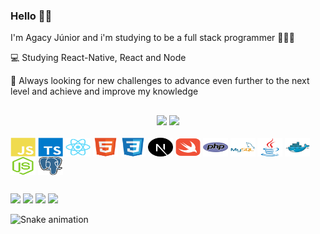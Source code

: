 ### Hello ✌🏻 
   I'm Agacy Júnior and i'm studying to be a full stack programmer 👨🏻‍💻
   
   💻  Studying React-Native, React and Node
   
   🌟  Always looking for new challenges to advance even further to the next level and achieve and improve my knowledge

##

<div align="center">
  <img height="180em" src="https://github-readme-stats.vercel.app/api?username=jrxr&show_icons=true&theme=tokyonight&include_all_commits=true&count_private=true"/>
  <img height="180em" src="https://github-readme-stats.vercel.app/api/top-langs/?username=jrxr&layout=compact&langs_count=7&theme=tokyonight"/>
</div>
  
<div style="display: inline_block"><br>
  <img align="center" alt="Jrxr-Js" height="30" width="40" src="https://raw.githubusercontent.com/devicons/devicon/master/icons/javascript/javascript-plain.svg">
  <img align="center" alt="Jrxr-Ts" height="30" width="40" src="https://raw.githubusercontent.com/devicons/devicon/master/icons/typescript/typescript-plain.svg">
  <img align="center" alt="Jrxr-React" height="30" width="40" src="https://raw.githubusercontent.com/devicons/devicon/master/icons/react/react-original.svg">
  <img align="center" alt="Jrxr-HTML" height="30" width="40" src="https://raw.githubusercontent.com/devicons/devicon/master/icons/html5/html5-original.svg">
  <img align="center" alt="Jrxr-CSS" height="30" width="40" src="https://raw.githubusercontent.com/devicons/devicon/master/icons/css3/css3-original.svg">
  <img align="center" alt="Jrxr-Next" height="30" width="40" src="https://github.com/devicons/devicon/blob/master/icons/nextjs/nextjs-original.svg">
  <img align="center" alt="Jrxr-Swift" height="30" width="40" src="https://github.com/devicons/devicon/blob/master/icons/swift/swift-original.svg">
  <img align="center" alt="Jrxr-PHP" height="30" width="40" src="https://github.com/devicons/devicon/blob/master/icons/php/php-original.svg">
  <img align="center" alt="Jrxr-MySql" height="30" width="40" src="https://github.com/devicons/devicon/blob/master/icons/mysql/mysql-original-wordmark.svg">
  <img align="center" alt="Jrxr-Java" height="30" width="40" src="https://github.com/devicons/devicon/blob/master/icons/java/java-original.svg">
  <img align="center" alt="Jrxr-Docker" height="30" width="40" src="https://github.com/devicons/devicon/blob/master/icons/docker/docker-original.svg">
<img align="center" alt="Jrxr-Node" height="30" width="40" src="https://github.com/devicons/devicon/blob/master/icons/nodejs/nodejs-original.svg">
  <img align="center" alt="Jrxr-PostgreSQL" height="30" width="40" src="https://github.com/devicons/devicon/blob/master/icons/postgresql/postgresql-original.svg">
</div>
  
  ##
 
<div> 
   <a href="https://discord.gg/DfmDHTWQ" target="_blank"><img src="https://img.shields.io/badge/Discord-7289DA?style=for-the-badge&logo=discord&logoColor=white" target="_blank"></a> 
    <a href = "mailto:juniormartinssom@gmail.com"><img src="https://img.shields.io/badge/Gmail-D14836?style=for-the-badge&logo=gmail&logoColor=white" target="_blank"></a>
    <a href="https://www.linkedin.com/in/agacyjunior" target="_blank"><img src="https://img.shields.io/badge/-LinkedIn-%230077B5?style=for-the-badge&logo=linkedin&logoColor=white" target="_blank"></a> 
  <a href="https://t.me/Jr_xrlog" target="_blank"><img src="https://img.shields.io/badge/Telegram-2CA5E0?style=for-the-badge&logo=telegram&logoColor=white" target="_blank"></a> 
</div>
  
![Snake animation](https://github.com/jrxr/jrxr/blob/output/github-contribution-grid-snake.svg)
 
